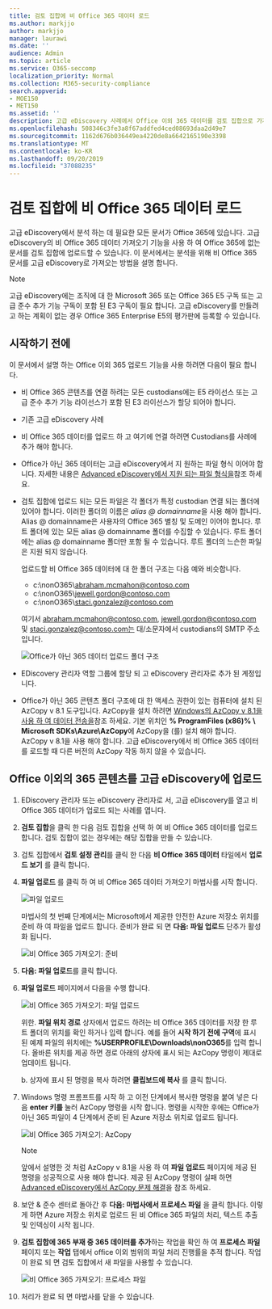```yaml
---
title: 검토 집합에 비 Office 365 데이터 로드
ms.author: markjjo
author: markjjo
manager: laurawi
ms.date: ''
audience: Admin
ms.topic: article
ms.service: O365-seccomp
localization_priority: Normal
ms.collection: M365-security-compliance
search.appverid:
- MOE150
- MET150
ms.assetid: ''
description: 고급 eDiscovery 사례에서 Office 이외 365 데이터를 검토 집합으로 가져옵니다.
ms.openlocfilehash: 508346c3fe3a8f67addfed4ced08693daa2d49e7
ms.sourcegitcommit: 1162d676b036449ea4220de8a6642165190e3398
ms.translationtype: MT
ms.contentlocale: ko-KR
ms.lasthandoff: 09/20/2019
ms.locfileid: "37088235"
---
```

# <a name="load-non-office-365-data-into-a-review-set"></a>검토 집합에 비 Office 365 데이터 로드

고급 eDiscovery에서 분석 하는 데 필요한 모든 문서가 Office 365에 있습니다. 고급 eDiscovery의 비 Office 365 데이터 가져오기 기능을 사용 하 여 Office 365에 없는 문서를 검토 집합에 업로드할 수 있습니다. 이 문서에서는 분석을 위해 비 Office 365 문서를 고급 eDiscovery로 가져오는 방법을 설명 합니다.

>[!Note]
>고급 eDiscovery에는 조직에 대 한 Microsoft 365 또는 Office 365 E5 구독 또는 고급 준수 추가 기능 구독이 포함 된 E3 구독이 필요 합니다. 고급 eDiscovery를 만들려고 하는 계획이 없는 경우 Office 365 Enterprise E5의 평가판에 등록할 수 있습니다.

## <a name="before-you-begin"></a>시작하기 전에

이 문서에서 설명 하는 Office 이외 365 업로드 기능을 사용 하려면 다음이 필요 합니다.

- 비 Office 365 콘텐츠를 연결 하려는 모든 custodians에는 E5 라이선스 또는 고급 준수 추가 기능 라이선스가 포함 된 E3 라이선스가 할당 되어야 합니다.

- 기존 고급 eDiscovery 사례

- 비 Office 365 데이터를 업로드 하 고 여기에 연결 하려면 Custodians를 사례에 추가 해야 합니다.

- Office가 아닌 365 데이터는 고급 eDiscovery에서 지 원하는 파일 형식 이어야 합니다. 자세한 내용은 [Advanced eDiscovery에서 지원 되는 파일 형식을](supported-filetypes-ediscovery20.md)참조 하세요.

- 검토 집합에 업로드 되는 모든 파일은 각 폴더가 특정 custodian 연결 되는 폴더에 있어야 합니다. 이러한 폴더의 이름은 *alias @ domainname*을 사용 해야 합니다. Alias @ domainname은 사용자의 Office 365 별칭 및 도메인 이어야 합니다. 루트 폴더에 있는 모든 alias @ domainname 폴더를 수집할 수 있습니다. 루트 폴더에는 alias @ domainname 폴더만 포함 될 수 있습니다. 루트 폴더의 느슨한 파일은 지원 되지 않습니다.

   업로드할 비 Office 365 데이터에 대 한 폴더 구조는 다음 예와 비슷합니다.

   - c:\nonO365\abraham.mcmahon@contoso.com
   - c:\nonO365\jewell.gordon@contoso.com
   - c:\nonO365\staci.gonzalez@contoso.com

   여기서 abraham.mcmahon@contoso.com, jewell.gordon@contoso.com 및 staci.gonzalez@contoso.com는 대/소문자에서 custodians의 SMTP 주소입니다.

   ![Office가 아닌 365 데이터 업로드 폴더 구조](media/3f2dde84-294e-48ea-b44b-7437bd25284c.png)

- EDiscovery 관리자 역할 그룹에 할당 되 고 eDiscovery 관리자로 추가 된 계정입니다.

- Office가 아닌 365 콘텐츠 폴더 구조에 대 한 액세스 권한이 있는 컴퓨터에 설치 된 AzCopy v 8.1 도구입니다. AzCopy을 설치 하려면 [Windows의 AzCopy v 8.1을 사용 하 여 데이터 전송을](https://docs.microsoft.com/previous-versions/azure/storage/storage-use-azcopy)참조 하세요. 기본 위치인 **% ProgramFiles (x86)% \ Microsoft SDKs\Azure\AzCopy**에 AzCopy을 (를) 설치 해야 합니다. AzCopy v 8.1을 사용 해야 합니다. 고급 eDiscovery에서 비 Office 365 데이터를 로드할 때 다른 버전의 AzCopy 작동 하지 않을 수 있습니다.


## <a name="upload-non-office-365-content-into-advanced-ediscovery"></a>Office 이외의 365 콘텐츠를 고급 eDiscovery에 업로드

1. EDiscovery 관리자 또는 eDiscovery 관리자로 서, 고급 eDiscovery를 열고 비 Office 365 데이터가 업로드 되는 사례를 엽니다.  

2. **검토 집합**을 클릭 한 다음 검토 집합을 선택 하 여 비 Office 365 데이터를 업로드 합니다.  검토 집합이 없는 경우에는 해당 집합을 만들 수 있습니다. 
 
3. 검토 집합에서 **검토 설정 관리**를 클릭 한 다음 **비 Office 365 데이터** 타일에서 **업로드 보기** 를 클릭 합니다.

4. **파일 업로드** 를 클릭 하 여 비 Office 365 데이터 가져오기 마법사를 시작 합니다.

   ![파일 업로드](media/574f4059-4146-4058-9df3-ec97cf28d7c7.png)

   마법사의 첫 번째 단계에서는 Microsoft에서 제공한 안전한 Azure 저장소 위치를 준비 하 여 파일을 업로드 합니다.  준비가 완료 되 면 **다음: 파일 업로드** 단추가 활성화 됩니다.

   ![비 Office 365 가져오기: 준비](media/0670a347-a578-454a-9b3d-e70ef47aec57.png)
 
5. **다음: 파일 업로드**를 클릭 합니다.

6. **파일 업로드** 페이지에서 다음을 수행 합니다.

   ![비 Office 365 가져오기: 파일 업로드](media/3ea53b5d-7f9b-4dfc-ba63-90a38c14d41a.png)

   위한. **파일 위치 경로** 상자에서 업로드 하려는 비 Office 365 데이터를 저장 한 루트 폴더의 위치를 확인 하거나 입력 합니다. 예를 들어 **시작 하기 전에 구역**에 표시 된 예제 파일의 위치에는 **%USERPROFILE\Downloads\nonO365**를 입력 합니다. 올바른 위치를 제공 하면 경로 아래의 상자에 표시 되는 AzCopy 명령이 제대로 업데이트 됩니다.

   b. 상자에 표시 된 명령을 복사 하려면 **클립보드에 복사** 를 클릭 합니다.

7. Windows 명령 프롬프트를 시작 하 고 이전 단계에서 복사한 명령을 붙여 넣은 다음 **enter 키를** 눌러 AzCopy 명령을 시작 합니다.  명령을 시작한 후에는 Office가 아닌 365 파일이 4 단계에서 준비 된 Azure 저장소 위치로 업로드 됩니다.

   ![비 Office 365 가져오기: AzCopy](media/504e2dbe-f36f-4f36-9b08-04aea85d8250.png)

   > [!NOTE]
   > 앞에서 설명한 것 처럼 AzCopy v 8.1을 사용 하 여 **파일 업로드** 페이지에 제공 된 명령을 성공적으로 사용 해야 합니다. 제공 된 AzCopy 명령이 실패 하면 [Advanced eDiscovery에서 AzCopy 문제 해결](troubleshooting-azcopy.md)을 참조 하세요.

8. 보안 & 준수 센터로 돌아간 후 **다음: 마법사에서 프로세스 파일** 을 클릭 합니다.  이렇게 하면 Azure 저장소 위치로 업로드 된 비 Office 365 파일의 처리, 텍스트 추출 및 인덱싱이 시작 됩니다.  

9. **검토 집합에 365 부재 중 365 데이터를 추가**하는 작업을 확인 하 여 **프로세스 파일** 페이지 또는 **작업** 탭에서 office 이외 범위의 파일 처리 진행률을 추적 합니다.  작업이 완료 되 면 검토 집합에서 새 파일을 사용할 수 있습니다.

   ![비 Office 365 가져오기: 프로세스 파일](media/218b1545-416a-4a9f-9b25-3b70e8508f67.png)

10. 처리가 완료 되 면 마법사를 닫을 수 있습니다.